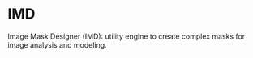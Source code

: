 # IMD
Image Mask Designer (IMD): utility engine to create complex masks for image analysis and modeling.
